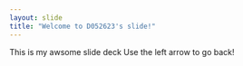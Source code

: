 ```yaml
---
layout: slide
title: "Welcome to D052623's slide!"
---
```

This is my awsome slide deck
Use the left arrow to go back!
